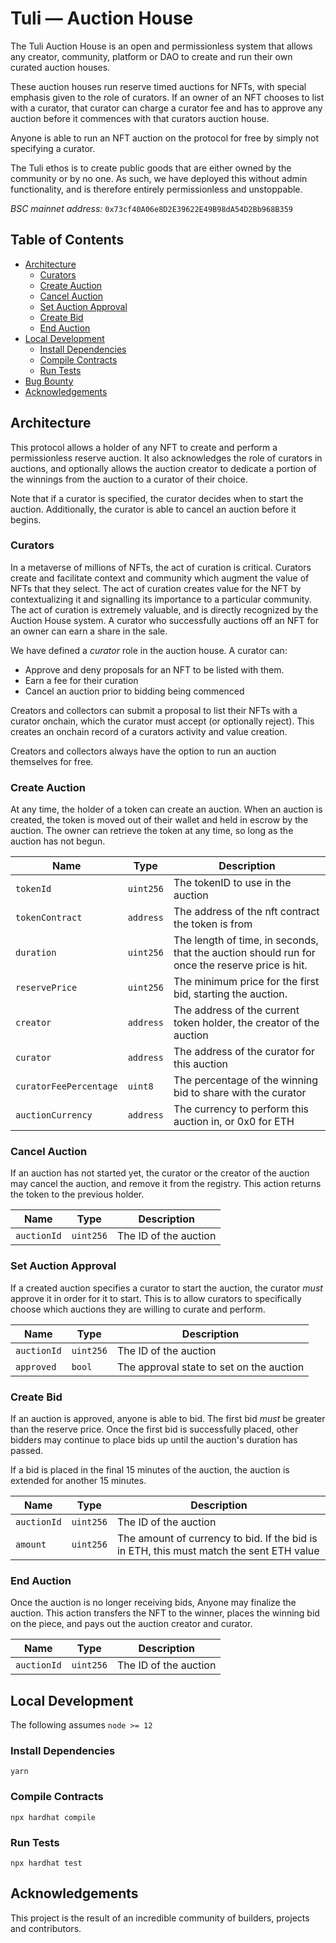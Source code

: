 # Tuli — Auction House 


The Tuli Auction House is an open and permissionless system that allows any creator, community, platform or DAO to create and run their own curated auction houses. 

These auction houses run reserve timed auctions for NFTs, with special emphasis given to the role of curators. If an owner of an NFT chooses to list with a curator, that curator can charge a curator fee and has to approve any auction before it commences with that curators auction house. 

Anyone is able to run an NFT auction on the protocol for free by simply not specifying a curator.

The Tuli ethos is to create public goods that are either owned by the community or by no one. As such, we have deployed this without admin functionality, and is therefore entirely permissionless and unstoppable.

*BSC mainnet address:* `0x73cf40A06e8D2E39622E49B98dA54D2Bb968B359`



## Table of Contents
- [Architecture](#architecture)
  - [Curators](#curators)
  - [Create Auction](#create-auction)
  - [Cancel Auction](#cancel-auction)
  - [Set Auction Approval](#set-auction-approval)
  - [Create Bid](#create-bid)
  - [End Auction](#end-auction)
- [Local Development](#local-development)
  - [Install Dependencies](#install-dependencies)
  - [Compile Contracts](#compile-contracts)
  - [Run Tests](#run-tests)
- [Bug Bounty](#bug-bounty)
- [Acknowledgements](#acknowledgements)

## Architecture
This protocol allows a holder of any NFT to create and perform
a permissionless reserve auction. It also acknowledges the role of
curators in auctions, and optionally allows the auction creator to 
dedicate a portion of the winnings from the auction to a curator of their choice.

Note that if a curator is specified, the curator decides when to start the auction. 
Additionally, the curator is able to cancel an auction before it begins.

### Curators
In a metaverse of millions of NFTs, the act of curation is critical. Curators create and facilitate context and community which augment the value of NFTs that they select. The act of curation creates value for the NFT by contextualizing it and signalling its importance to a particular community. The act of curation is extremely valuable, and is directly recognized by the Auction House system. A curator who successfully auctions off an NFT for an owner can earn a share in the sale. 

We have defined a *curator* role in the auction house. A curator can:
- Approve and deny proposals for an NFT to be listed with them.
- Earn a fee for their curation
- Cancel an auction prior to bidding being commenced

Creators and collectors can submit a proposal to list their NFTs with a curator onchain, which the curator must accept (or optionally reject). This creates an onchain record of a curators activity and value creation. 

Creators and collectors always have the option to run an auction themselves for free.

### Create Auction
At any time, the holder of a token can create an auction. When an auction is created,
the token is moved out of their wallet and held in escrow by the auction. The owner can 
retrieve the token at any time, so long as the auction has not begun. 

| **Name**               | **Type**       | **Description**                                                                                |
|------------------------|----------------|------------------------------------------------------------------------------------------------|
| `tokenId`              | `uint256`      | The tokenID to use in the auction                                                              |
| `tokenContract`        | `address`      | The address of the nft contract the token is from                                              |
| `duration`             | `uint256`      | The length of time, in seconds, that the auction should run for once the reserve price is hit. |
| `reservePrice`         | `uint256`      | The minimum price for the first bid, starting the auction.                                     |
| `creator`              | `address`      | The address of the current token holder, the creator of the auction                            |
| `curator`              | `address`      | The address of the curator for this auction                                                    |
| `curatorFeePercentage` | `uint8`        | The percentage of the winning bid to share with the curator                                    |
| `auctionCurrency`      | `address`      | The currency to perform this auction in, or 0x0 for ETH                                        |

### Cancel Auction
If an auction has not started yet, the curator or the creator of the auction may cancel the auction, and remove it from the registry. 
This action returns the token to the previous holder.

| **Name**               | **Type**       | **Description**                                                                                |
|------------------------|----------------|------------------------------------------------------------------------------------------------|
| `auctionId`            | `uint256`      | The ID of the auction                                                                          |

### Set Auction Approval
If a created auction specifies a curator to start the auction, the curator _must_ approve it in order for it to start.
This is to allow curators to specifically choose which auctions they are willing to curate and perform.

| **Name**               | **Type**       | **Description**                                                                                |
|------------------------|----------------|------------------------------------------------------------------------------------------------|
| `auctionId`            | `uint256`      | The ID of the auction                                                                          |
| `approved`             | `bool`         | The approval state to set on the auction                                                       |

### Create Bid
If an auction is approved, anyone is able to bid. The first bid _must_ be greater than the reserve price. 
Once the first bid is successfully placed, other bidders may continue to place bids up until the auction's duration has passed.

If a bid is placed in the final 15 minutes of the auction, the auction is extended for another 15 minutes. 

| **Name**               | **Type**       | **Description**                                                                                |
|------------------------|----------------|------------------------------------------------------------------------------------------------|
| `auctionId`            | `uint256`      | The ID of the auction                                                                          |
| `amount`               | `uint256`      | The amount of currency to bid. If the bid is in ETH, this must match the sent ETH value        |

### End Auction
Once the auction is no longer receiving bids, Anyone may finalize the auction.
This action transfers the NFT to the winner, places the winning bid on the piece, and pays out the auction creator and curator.

| **Name**               | **Type**       | **Description**                                                                                |
|------------------------|----------------|------------------------------------------------------------------------------------------------|
| `auctionId`            | `uint256`      | The ID of the auction                                                                          |

## Local Development
The following assumes `node >= 12`

### Install Dependencies

```shell script
yarn
```

### Compile Contracts

```shell script
npx hardhat compile
```

### Run Tests

```shell script
npx hardhat test
```


## Acknowledgements

This project is the result of an incredible community of builders, projects and contributors.


